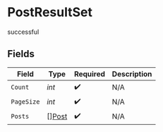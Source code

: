 # PostResultSet

successful


## Fields

| Field                                 | Type                                  | Required                              | Description                           |
| ------------------------------------- | ------------------------------------- | ------------------------------------- | ------------------------------------- |
| `Count`                               | *int*                                 | :heavy_check_mark:                    | N/A                                   |
| `PageSize`                            | *int*                                 | :heavy_check_mark:                    | N/A                                   |
| `Posts`                               | [][Post](../../models/shared/post.md) | :heavy_check_mark:                    | N/A                                   |